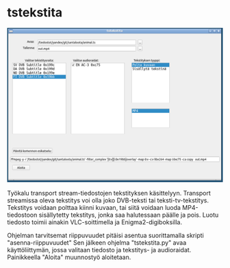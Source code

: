 # tstekstita
![](https://github.com/janttari/tstekstita/raw/master/tstekstita.png)

Työkalu transport stream-tiedostojen tekstityksen käsittelyyn.
Transport streamissa oleva tekstitys voi olla joko DVB-teksti tai teksti-tv-tekstitys.
Tekstitys voidaan polttaa kiinni kuvaan, tai siitä voidaan luoda MP4-tiedostoon sisällytetty tekstitys, jonka saa halutessaan
päälle ja pois. Luotu tiedosto toimii ainakin VLC-soittimella ja Enigma2-digiboksilla.

Ohjelman tarvitsemat riippuvuudet pitäisi asentua suorittamalla skripti "asenna-riippuvuudet"
Sen jälkeen ohjelma "tstekstita.py" avaa käyttöliittymän, jossa valitaan tiedosto ja tekstitys- ja audioraidat.
Painikkeella "Aloita" muunnostyö aloitetaan.
